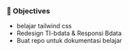 ### 📃 Objectives
- belajar tailwind css
- Redesign TI-bdata & Responsi Bdata
- Buat repo untuk dokumentasi belajar

